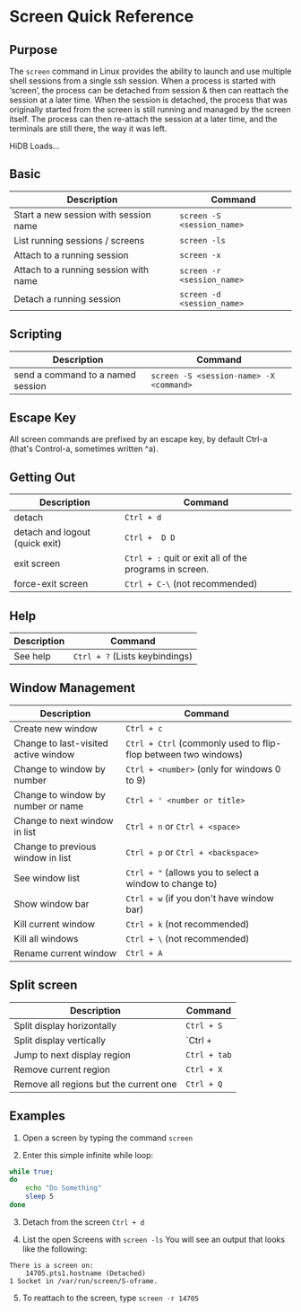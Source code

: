 # Screen Quick Reference

## Purpose

The ```screen``` command in Linux provides the ability to launch and use multiple shell sessions from a single ssh session. When a process is started with ‘screen’, the process can be detached from session & then can reattach the session at a later time. When the session is detached, the process that was originally started from the screen is still running and managed by the screen itself. The process can then re-attach the session at a later time, and the terminals are still there, the way it was left.

HiDB Loads...

## Basic

| Description 				            | Command 				       |
|---------------------------------------|------------------------------|
| Start a new session with session name | `screen -S <session_name>`   |
| List running sessions / screens	    | `screen -ls`				   |
| Attach to a running session		    | `screen -x`				   |
| Attach to a running session with name	| `screen -r <session_name>`   |
| Detach a running session		        | `screen -d <session_name>`   |

## Scripting

| Description                       | Command                                 |
|-----------------------------------|-----------------------------------------|
| send a command to a named session | `screen -S <session-name> -X <command>` |

## Escape Key

All screen commands are prefixed by an escape key, by default Ctrl-a (that's Control-a, sometimes written ^a).

## Getting Out

| Description				        | Command						                        |
|-----------------------------------|-------------------------------------------------------|
| detach 				            | `Ctrl + d`						                    |
| detach and logout (quick exit) 	| `Ctrl +  D D`						                    |
| exit screen 				        | `Ctrl + :` quit or exit all of the programs in screen.|
| force-exit screen 			    | `Ctrl + C-\` (not recommended) 			            |

## Help

| Description	| Command			            |
|---------------|-------------------------------|
| See help	    | `Ctrl + ?` (Lists keybindings)|

## Window Management

| Description				            | Command								                                |
|---------------------------------------|-----------------------------------------------------------------------|
| Create new window 			        | `Ctrl + c`								                            |
| Change to last-visited active window 	| `Ctrl + Ctrl` (commonly used to flip-flop between two windows)   	|
| Change to window by number 		    | `Ctrl + <number>` (only for windows 0 to 9)				            |
| Change to window by number or name 	| `Ctrl + ' <number or title>`				                    		|
| Change to next window in list 	    | `Ctrl + n` or `Ctrl + <space>`			                     		|
| Change to previous window in list 	| `Ctrl + p` or `Ctrl + <backspace>`			                		|
| See window list 			            | `Ctrl + "` (allows you to select a window to change to)	        	|
| Show window bar 			            | `Ctrl + w` (if you don't have window bar)		                   		|
| Kill current window 			        | `Ctrl + k` (not recommended)				                     		|
| Kill all windows 			            | `Ctrl + \` (not recommended)				                     		|
| Rename current window 		        | `Ctrl + A`								                            |

## Split screen

| Description				            | Command					|
|---------------------------------------|---------------------------|
| Split display horizontally 		    | `Ctrl + S`			    |
| Split display vertically 	        	| `Ctrl + |` or `Ctrl + V`  |
| Jump to next display region    		| `Ctrl + tab`			    |
| Remove current region 		        | `Ctrl + X`			    |
| Remove all regions but the current one| `Ctrl + Q`				|					

## Examples

1. Open a screen by typing the command ```screen```

2. Enter this simple infinite while loop:

```bash
while true;
do 
	echo "Do Something"
	sleep 5
done
```

3. Detach from the screen ```Ctrl + d```

4. List the open Screens with ```screen -ls``` You will see an output that looks like the following:

```
There is a screen on:
	14705.pts1.hostname (Detached)
1 Socket in /var/run/screen/S-oframe.
```

5. To reattach to the screen, type ```screen -r 14705```


